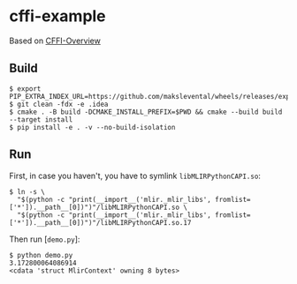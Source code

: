 # cffi-example

Based on [CFFI-Overview](https://cffi.readthedocs.io/en/latest/overview.html)

## Build

```shell
$ export PIP_EXTRA_INDEX_URL=https://github.com/makslevental/wheels/releases/expanded_assets/i
$ git clean -fdx -e .idea
$ cmake . -B build -DCMAKE_INSTALL_PREFIX=$PWD && cmake --build build --target install
$ pip install -e . -v --no-build-isolation
```

## Run

First, in case you haven't, you have to symlink `libMLIRPythonCAPI.so`:
```shell
$ ln -s \
  "$(python -c "print(__import__('mlir._mlir_libs', fromlist=['*']).__path__[0])")"/libMLIRPythonCAPI.so \
  "$(python -c "print(__import__('mlir._mlir_libs', fromlist=['*']).__path__[0])")"/libMLIRPythonCAPI.so.17
```

Then run [`demo.py`]:

```shell
$ python demo.py
3.172800064086914
<cdata 'struct MlirContext' owning 8 bytes>
```